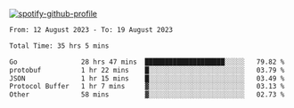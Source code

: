 [![spotify-github-profile](https://spotify-github-profile.vercel.app/api/view?uid=313pysyt3uxkjdidtiuvzf7nrnnu&cover_image=true&theme=natemoo-re&show_offline=false&background_color=121212&interchange=false&bar_color=53b14f&bar_color_cover=false)](https://spotify-github-profile.vercel.app/api/view?uid=313pysyt3uxkjdidtiuvzf7nrnnu&redirect=true)

<!--START_SECTION:waka-->

```txt
From: 12 August 2023 - To: 19 August 2023

Total Time: 35 hrs 5 mins

Go                28 hrs 47 mins  ████████████████████░░░░░   79.82 %
protobuf          1 hr 22 mins    █░░░░░░░░░░░░░░░░░░░░░░░░   03.79 %
JSON              1 hr 15 mins    █░░░░░░░░░░░░░░░░░░░░░░░░   03.49 %
Protocol Buffer   1 hr 7 mins     ▓░░░░░░░░░░░░░░░░░░░░░░░░   03.13 %
Other             58 mins         ▓░░░░░░░░░░░░░░░░░░░░░░░░   02.73 %
```

<!--END_SECTION:waka-->